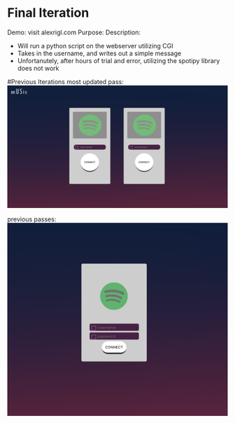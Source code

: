 # Final Iteration
Demo: visit alexrigl.com
Purpose:
Description:
- Will run a python script on the webserver utilizing CGI
- Takes in the username, and writes out a simple message
- Unfortanutely, after hours of trial and error, utilizing the spotipy library does not work


#Previous Iterations
most updated pass:
![alt text](https://github.com/MatthewParnham/SpotifyApplication/blob/master/HTML%26CSS/Screen%20Shot%202019-04-30%20at%201.39.29%20PM.png)

previous passes:
![alt text](https://github.com/MatthewParnham/SpotifyApplication/blob/master/HTML%26CSS/htmlPreview.png)

